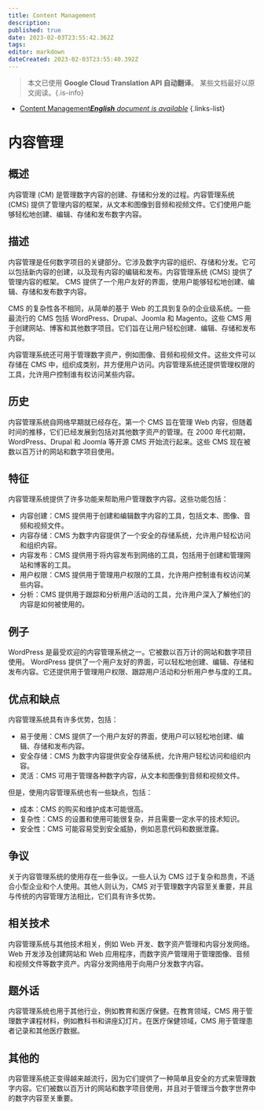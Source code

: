 ```yaml
---
title: Content Management
description: 
published: true
date: 2023-02-03T23:55:42.362Z
tags: 
editor: markdown
dateCreated: 2023-02-03T23:55:40.392Z
---
```


> 本文已使用 **Google Cloud Translation API 自动翻译**。
某些文档最好以原文阅读。{.is-info}



- [Content Management***English** document is available*](/en/Knowledge-base/Dictionary/content-management)
{.links-list}


# 内容管理

## 概述
内容管理 (CM) 是管理数字内容的创建、存储和分发的过程。内容管理系统 (CMS) 提供了管理内容的框架，从文本和图像到音频和视频文件。它们使用户能够轻松地创建、编辑、存储和发布数字内容。

## 描述
内容管理是任何数字项目的关键部分。它涉及数字内容的组织、存储和分发。它可以包括新内容的创建，以及现有内容的编辑和发布。内容管理系统 (CMS) 提供了管理内容的框架。 CMS 提供了一个用户友好的界面，使用户能够轻松地创建、编辑、存储和发布数字内容。

CMS 的复杂性各不相同，从简单的基于 Web 的工具到复杂的企业级系统。一些最流行的 CMS 包括 WordPress、Drupal、Joomla 和 Magento。这些 CMS 用于创建网站、博客和其他数字项目。它们旨在让用户轻松创建、编辑、存储和发布内容。

内容管理系统还可用于管理数字资产，例如图像、音频和视频文件。这些文件可以存储在 CMS 中，组织成类别，并方便用户访问。内容管理系统还提供管理权限的工具，允许用户控制谁有权访问某些内容。

## 历史
内容管理系统自网络早期就已经存在。第一个 CMS 旨在管理 Web 内容，但随着时间的推移，它们已经发展到包括对其他数字资产的管理。在 2000 年代初期，WordPress、Drupal 和 Joomla 等开源 CMS 开始流行起来。这些 CMS 现在被数以百万计的网站和数字项目使用。

## 特征
内容管理系统提供了许多功能来帮助用户管理数字内容。这些功能包括：

- 内容创建：CMS 提供用于创建和编辑数字内容的工具，包括文本、图像、音频和视频文件。
- 内容存储：CMS 为数字内容提供了一个安全的存储系统，允许用户轻松访问和组织内容。
- 内容发布：CMS 提供用于将内容发布到网络的工具，包括用于创建和管理网站和博客的工具。
- 用户权限：CMS 提供用于管理用户权限的工具，允许用户控制谁有权访问某些内容。
- 分析：CMS 提供用于跟踪和分析用户活动的工具，允许用户深入了解他们的内容是如何被使用的。

## 例子
WordPress 是最受欢迎的内容管理系统之一。它被数以百万计的网站和数字项目使用。 WordPress 提供了一个用户友好的界面，可以轻松地创建、编辑、存储和发布内容。它还提供用于管理用户权限、跟踪用户活动和分析用户参与度的工具。

## 优点和缺点
内容管理系统具有许多优势，包括：

- 易于使用：CMS 提供了一个用户友好的界面，使用户可以轻松地创建、编辑、存储和发布内容。
- 安全存储：CMS 为数字内容提供安全存储系统，允许用户轻松访问和组织内容。
- 灵活：CMS 可用于管理各种数字内容，从文本和图像到音频和视频文件。

但是，使用内容管理系统也有一些缺点，包括：

- 成本：CMS 的购买和维护成本可能很高。
- 复杂性：CMS 的设置和使用可能很复杂，并且需要一定水平的技术知识。
- 安全性：CMS 可能容易受到安全威胁，例如恶意代码和数据泄露。

## 争议
关于内容管理系统的使用存在一些争议。一些人认为 CMS 过于复杂和昂贵，不适合小型企业和个人使用。其他人则认为，CMS 对于管理数字内容至关重要，并且与传统的内容管理方法相比，它们具有许多优势。

## 相关技术
内容管理系统与其他技术相关，例如 Web 开发、数字资产管理和内容分发网络。 Web 开发涉及创建网站和 Web 应用程序，而数字资产管理用于管理图像、音频和视频文件等数字资产。内容分发网络用于向用户分发数字内容。

## 题外话
内容管理系统也用于其他行业，例如教育和医疗保健。在教育领域，CMS 用于管理数字课程材料，例如教科书和讲座幻灯片。在医疗保健领域，CMS 用于管理患者记录和其他医疗数据。

## 其他的
内容管理系统正变得越来越流行，因为它们提供了一种简单且安全的方式来管理数字内容。它们被数以百万计的网站和数字项目使用，并且对于管理当今数字世界中的数字内容至关重要。